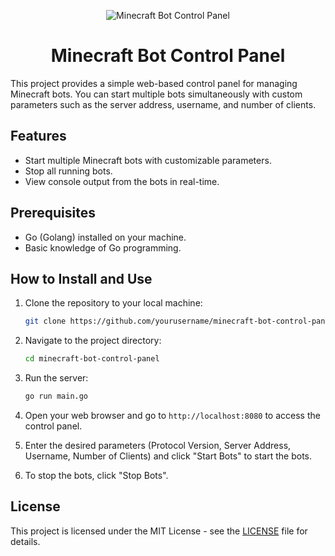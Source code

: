 <p align="center">
  <img src="https://static.wikia.nocookie.net/minecraft_gamepedia/images/9/9b/Dirt_JE2_BE2.png/revision/latest?cb=20200309195232" alt="Minecraft Bot Control Panel">
</p>
<h1 align="center">Minecraft Bot Control Panel</h1>

This project provides a simple web-based control panel for managing Minecraft bots. You can start multiple bots simultaneously with custom parameters such as the server address, username, and number of clients.

## Features

- Start multiple Minecraft bots with customizable parameters.
- Stop all running bots.
- View console output from the bots in real-time.

## Prerequisites

- Go (Golang) installed on your machine.
- Basic knowledge of Go programming.

## How to Install and Use

1. Clone the repository to your local machine:

   ```bash
   git clone https://github.com/yourusername/minecraft-bot-control-panel.git
   ```

2. Navigate to the project directory:

   ```bash
   cd minecraft-bot-control-panel
   ```

3. Run the server:

   ```bash
   go run main.go
   ```

4. Open your web browser and go to `http://localhost:8080` to access the control panel.

5. Enter the desired parameters (Protocol Version, Server Address, Username, Number of Clients) and click "Start Bots" to start the bots.

6. To stop the bots, click "Stop Bots".

## License

This project is licensed under the MIT License - see the [LICENSE](LICENSE) file for details.
```
